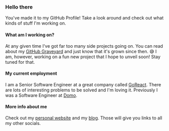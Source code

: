 ### Hello there

You've made it to my GitHub Profile! Take a look around and check out what kinds of stuff I'm working on.

#### What am I working on?

At any given time I've got far too many side projects going on. You can read about my [GitHub Graveyard](https://dev.to/johnbwoodruff/rip-side-projects-2j34) and just know that it's grown since then. 😅 I am, however, working on a fun new project that I hope to unveil soon! Stay tuned for that.

#### My current employment

I am a Senior Software Engineer at a great company called [GoReact](https://get.goreact.com). There are lots of interesting problems to be solved and I'm loving it. Previously I was a Software Engineer at [Domo](https://domo.com).

#### More info about me

Check out my [personal website](https://johnbwoodruff.com) and my [blog](https://dev.to/johnbwoodruff). Those will give you links to all my other socials.
